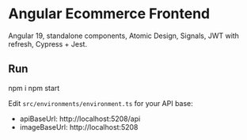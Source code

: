 ﻿# Angular Ecommerce Frontend

Angular 19, standalone components, Atomic Design, Signals, JWT with refresh, Cypress + Jest.

## Run
npm i
npm start

Edit `src/environments/environment.ts` for your API base:
- apiBaseUrl: http://localhost:5208/api
- imageBaseUrl: http://localhost:5208
